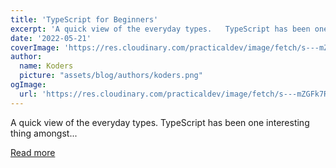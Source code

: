 ```yaml
---
title: 'TypeScript for Beginners'
excerpt: 'A quick view of the everyday types.   TypeScript has been one interesting thing amongst...'
date: '2022-05-21'
coverImage: 'https://res.cloudinary.com/practicaldev/image/fetch/s---mZGFk7R--/c_imagga_scale,f_auto,fl_progressive,h_420,q_auto,w_1000/https://dev-to-uploads.s3.amazonaws.com/uploads/articles/r26bsvdelujg50eox2r8.png'
author:
  name: Koders
  picture: "assets/blog/authors/koders.png"
ogImage:
  url: 'https://res.cloudinary.com/practicaldev/image/fetch/s---mZGFk7R--/c_imagga_scale,f_auto,fl_progressive,h_420,q_auto,w_1000/https://dev-to-uploads.s3.amazonaws.com/uploads/articles/r26bsvdelujg50eox2r8.png'
---
```


A quick view of the everyday types.   TypeScript has been one interesting thing amongst...

[Read more](https://dev.to/romeopeter/typescript-for-beginners-50h0)
